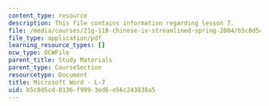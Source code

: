 ```yaml
---
content_type: resource
description: This file contains information regarding lesson 7.
file: /media/courses/21g-110-chinese-iv-streamlined-spring-2004/b5c0d5cd0136f9993ed6e56c243838a5_MIT21G_110S04_Lesson_7.pdf
file_type: application/pdf
learning_resource_types: []
ocw_type: OCWFile
parent_title: Study Materials
parent_type: CourseSection
resourcetype: Document
title: Microsoft Word - L-7
uid: b5c0d5cd-0136-f999-3ed6-e56c243838a5
---
```

